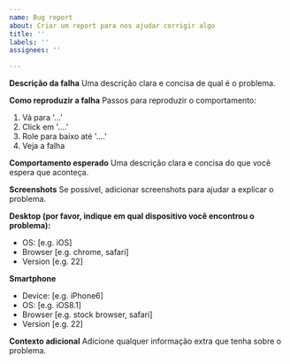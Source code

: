 ```yaml
---
name: Bug report
about: Criar um report para nos ajudar corrigir algo
title: ''
labels: ''
assignees: ''

---
```


**Descrição da falha**
Uma descrição clara e concisa de qual é o problema.

**Como reproduzir a falha**
Passos para reproduzir o comportamento:
1. Vá para '...'
2. Click em '....'
3. Role para baixo até '....'
4. Veja a falha

**Comportamento esperado**
Uma descrição clara e concisa do que você espera que aconteça.

**Screenshots**
Se possível, adicionar screenshots para ajudar a explicar o problema.

**Desktop (por favor, indique em qual dispositivo você encontrou o problema):**
 - OS: [e.g. iOS]
 - Browser [e.g. chrome, safari]
 - Version [e.g. 22]

**Smartphone**
 - Device: [e.g. iPhone6]
 - OS: [e.g. iOS8.1]
 - Browser [e.g. stock browser, safari]
 - Version [e.g. 22]

**Contexto adicional**
Adicione qualquer informação extra que tenha sobre o problema.
